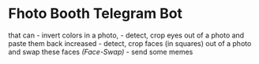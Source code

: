 # Fhoto Booth Telegram Bot
that can  - invert colors in a photo, 
          - detect, crop eyes out of a photo and paste them back increased
          - detect, crop faces (in squares) out of a photo and swap these faces *(Face-Swap)*
          - send some memes
   
